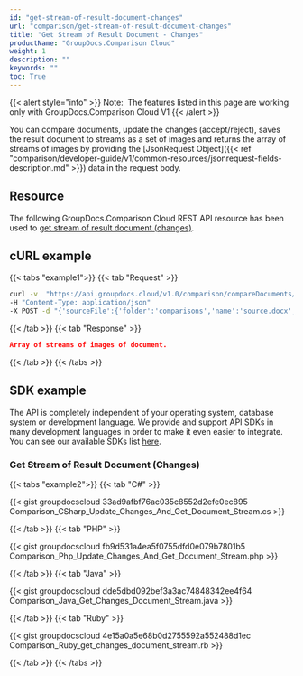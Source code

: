 ```yaml
---
id: "get-stream-of-result-document-changes"
url: "comparison/get-stream-of-result-document-changes"
title: "Get Stream of Result Document - Changes"
productName: "GroupDocs.Comparison Cloud"
weight: 1
description: ""
keywords: ""
toc: True
---
```


{{< alert style="info" >}}
Note:  The features listed in this page are working only with GroupDocs.Comparison Cloud V1
{{< /alert >}}

You can compare documents,  update the changes (accept/reject), saves the result document to streams as a set of images and returns the array of streams of images by providing the [JsonRequest Object]({{< ref "comparison/developer-guide/v1/common-resources/jsonrequest-fields-description.md" >}}) data in the request body.

## Resource

The following GroupDocs.Comparison Cloud REST API resource has been used to [get stream of result document (changes)](https://apireference.groupdocs.cloud/comparison/#!/Changes/PutChangesDocumentStream).

## cURL example

{{< tabs "example1">}} {{< tab "Request" >}}

```bash
curl -v  "https://api.groupdocs.cloud/v1.0/comparison/compareDocuments/changes/stream?appsid#XXXX&#x26;signature#XXX-XX"
-H "Content-Type: application/json"
-X POST -d "{'sourceFile':{'folder':'comparisons','name':'source.docx','password':''},'targetFiles':[{'folder':'comparisons','name':'target.docx','password':''}],'settings':'generateSummaryPage':true,'showDeletedContent':true,'styleChangeDetection':true,'insertedItemsStyle':{'color':'Blue','beginSeparatorString':'','endSeparatorString':'','bold':false,'italic':false,'strikeThrough':false},'deletedItemsStyle':{'color':'Red','beginSeparatorString':'','endSeparatorString':'','bold':false,'italic':false,'strikeThrough':false},'styleChangedItemsStyle':{'color':'Green','beginSeparatorString':'','endSeparatorString':'','bold':false,'italic':false,'strikeThrough':false},'wordsSeparatorChars':[],'detailLevel':'Low','useFramesForDelInsElements':false,'calculateComponentCoordinates':false,'markDeletedInsertedContentDeep':false},'changes':[{'id':0,'action':'Accept'},{'id':1,'action':'Reject'}]}"
```

{{< /tab >}} {{< tab "Response" >}}

```json
Array of streams of images of document.
```

{{< /tab >}} {{< /tabs >}}

## SDK example

The API is completely independent of your operating system, database system or development language. We provide and support API SDKs in many development languages in order to make it even easier to integrate. You can see our available SDKs list [here](https://github.com/groupdocs-comparison-cloud).

### Get Stream of Result Document (Changes)

{{< tabs "example2">}} {{< tab "C#" >}}

{{< gist groupdocscloud 33ad9afbf76ac035c8552d2efe0ec895 Comparison_CSharp_Update_Changes_And_Get_Document_Stream.cs >}}

{{< /tab >}} {{< tab "PHP" >}}

{{< gist groupdocscloud fb9d531a4ea5f0755dfd0e079b7801b5 Comparison_Php_Update_Changes_And_Get_Document_Stream.php >}}

{{< /tab >}} {{< tab "Java" >}}

{{< gist groupdocscloud dde5dbd092bef3a3ac74848342ee4f64 Comparison_Java_Get_Changes_Document_Stream.java >}}

{{< /tab >}} {{< tab "Ruby" >}}

{{< gist groupdocscloud 4e15a0a5e68b0d2755592a552488d1ec Comparison_Ruby_get_changes_document_stream.rb >}}

{{< /tab >}} {{< /tabs >}}